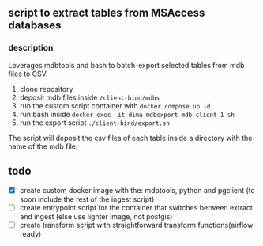 ## script to extract tables from MSAccess databases

### description
Leverages mdbtools and bash to batch-export selected tables from mdb files to CSV.

1. clone repository
2. deposit mdb files inside `/client-bind/mdbs`
3. run the custom script container with `docker compose up -d`
4. run bash inside `docker exec -it dima-mdbexport-mdb-client-1 sh`
5. run the export script `./client-bind/export.sh`

The script will deposit the csv files of each table inside a directory with the name of the mdb file.

## todo 
- [x] create custom docker image with the: mdbtools, python and pgclient (to soon include the rest of the ingest script)
- [ ] create entrypoint script for the container that switches between extract and ingest (else use lighter image, not postgis)
- [ ] create transform script with straightforward transform functions(airflow ready)